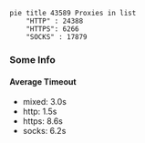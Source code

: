 
```mermaid
pie title 43589 Proxies in list
    "HTTP" : 24388
    "HTTPS": 6266
    "SOCKS" : 17879
```

### Some Info
#### Average Timeout

- mixed: 3.0s
- http: 1.5s
- https: 8.6s
- socks: 6.2s